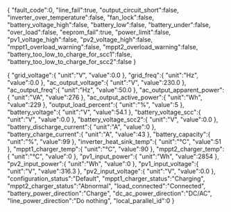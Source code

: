 {
   "fault_code":0,
   "line_fail":true,
   "output_circuit_short":false,
   "inverter_over_temperature":false,
   "fan_lock":false,
   "battery_voltage_high":false,
   "battery_low":false,
   "battery_under":false,
   "over_load":false,
   "eeprom_fail":true,
   "power_limit":false,
   "pv1_voltage_high":false,
   "pv2_voltage_high":false,
   "mppt1_overload_warning":false,
   "mppt2_overload_warning":false,
   "battery_too_low_to_charge_for_scc1":false,
   "battery_too_low_to_charge_for_scc2":false
}

{
   "grid_voltage":{
      "unit":"V",
      "value":0.0
   },
   "grid_freq":{
      "unit":"Hz",
      "value":0.0
   },
   "ac_output_voltage":{
      "unit":"V",
      "value":230.0
   },
   "ac_output_freq":{
      "unit":"Hz",
      "value":50.0
   },
   "ac_output_apparent_power":{
      "unit":"VA",
      "value":276
   },
   "ac_output_active_power":{
      "unit":"Wh",
      "value":229
   },
   "output_load_percent":{
      "unit":"%",
      "value":5
   },
   "battery_voltage":{
      "unit":"V",
      "value":54.1
   },
   "battery_voltage_scc":{
      "unit":"V",
      "value":0.0
   },
   "battery_voltage_scc2":{
      "unit":"V",
      "value":0.0
   },
   "battery_discharge_current":{
      "unit":"A",
      "value":0
   },
   "battery_charge_current":{
      "unit":"A",
      "value":43
   },
   "battery_capacity":{
      "unit":"%",
      "value":99
   },
   "inverter_heat_sink_temp":{
      "unit":"°C",
      "value":51
   },
   "mppt1_charger_temp":{
      "unit":"°C",
      "value":90
   },
   "mppt2_charger_temp":{
      "unit":"°C",
      "value":0
   },
   "pv1_input_power":{
      "unit":"Wh",
      "value":2854
   },
   "pv2_input_power":{
      "unit":"Wh",
      "value":0
   },
   "pv1_input_voltage":{
      "unit":"V",
      "value":316.3
   },
   "pv2_input_voltage":{
      "unit":"V",
      "value":0.0
   },
   "configuration_status":"Default",
   "mppt1_charger_status":"Charging",
   "mppt2_charger_status":"Abnormal",
   "load_connected":"Connected",
   "battery_power_direction":"Charge",
   "dc_ac_power_direction":"DC/AC",
   "line_power_direction":"Do nothing",
   "local_parallel_id":0
}